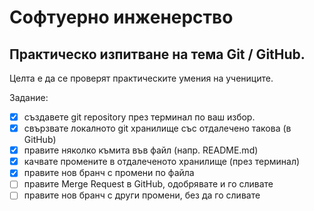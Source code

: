 # Софтуерно инженерство
## Практическо изпитване на тема Git / GitHub.


Целта е да се проверят практическите умения на учениците.

Задание:
- [x] създавете git repository през терминал по ваш избор.
- [x] свързвате локалното git хранилище със отдалечено такова (в GitHub)
- [x] правите няколко къмита във файл (напр. README.md)
- [x] качвате промените в отдалеченото хранилище (през терминал)
- [x] правите нов бранч с промени по файла
- [ ] правите Merge Request в GitHub, одобрявате и го сливате
- [ ] правите нов бранч с други промени, без да го сливате
